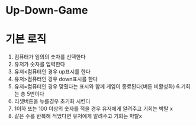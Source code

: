 # Up-Down-Game
# 기본 로직
1. 컴퓨터가 임의의 숫자를 선택한다
2. 유저가 숫자를 입력한다  
3. 유저<컴퓨터인 경우 up표시를 한다
4. 유저>컴퓨터인 경우 down표시를 한다
5. 유저=컴퓨터인 경우 맞췄다는 표시와 함께 게임이 종료된다(버튼 비활성화)
6.기회는 총 5번이다
7. 리셋버튼을 누를경우 초기화 시킨다
8. 1이하 또는 100 이상의 숫자를 적을 경우 유저에게 알려주고 기회는 박탈 x
9. 같은 수를 반복해 적었다면 유저에게 알려주고 기회는 박탈x
